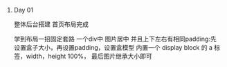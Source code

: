 1.    Day 01

      整体后台搭建
      首页布局完成

      学到布局一招固定套路 一个div中 图片居中 并且上下左右有相同padding:先设置盒子大小，再设置padding，设置盒模型
      内置一个 display block 的 a 标签，width，height 100%， 最后图片继承大小即可